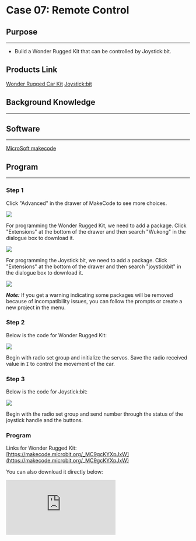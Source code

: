 ﻿# Case 07: Remote Control

## Purpose
---

- Build a Wonder Rugged Kit that can be controlled by Joystick:bit.

## Products Link

[Wonder Rugged Car Kit](https://shop.elecfreaks.com/products/elecfreaks-micro-bit-wonder-rugged-car-kit-without-micro-bit-board)
[Joystick:bit](https://shop.elecfreaks.com/products/elecfreaks-micro-bit-joystick-bit-v2-kit?_pos=1&_sid=d4f46b0e5&_ss=r)

## Background Knowledge

------

## Software

------

[MicroSoft makecode](https://makecode.microbit.org/#)

## Program

------

### Step 1

Click "Advanced" in the drawer of MakeCode to see more choices.

![](https://wiki-media-ef.oss-cn-hongkong.aliyuncs.com/i18n/en/docusaurus-plugin-content-docs/current/microbit/microbit-smart-car/microbit-wonder-rugged-car/images/Mecanum_wheel_car_kit_case_01_01.png)

For programming the Wonder Rugged Kit, we need to add a package. Click "Extensions" at the bottom of the drawer and then search "Wukong" in the dialogue box to download it.

![](https://wiki-media-ef.oss-cn-hongkong.aliyuncs.com/i18n/en/docusaurus-plugin-content-docs/current/microbit/microbit-smart-car/microbit-wonder-rugged-car/images/Mecanum_wheel_car_kit_case_01_02.png)

For programming the Joystick:bit, we need to add a package. Click "Extensions" at the bottom of the drawer and then search "joystickbit" in the dialogue box to download it.

![](https://wiki-media-ef.oss-cn-hongkong.aliyuncs.com/i18n/en/docusaurus-plugin-content-docs/current/microbit/microbit-smart-car/microbit-wonder-rugged-car/images/Mecanum_wheel_car_kit_case_07_04.png)



***Note:*** If you get a warning indicating some packages will be removed because of incompatibility issues, you can follow the prompts or create a new project in the menu.

### Step 2

Below is the code for Wonder Rugged Kit:


![](https://wiki-media-ef.oss-cn-hongkong.aliyuncs.com/i18n/en/docusaurus-plugin-content-docs/current/microbit/microbit-smart-car/microbit-wonder-rugged-car/images/Mecanum_wheel_car_kit_case_07_05.png)


Begin with radio set group and initialize the servos. Save the radio received value in `I` to control the movement of the car.


### Step 3

Below is the code for Joystick:bit:


![](https://wiki-media-ef.oss-cn-hongkong.aliyuncs.com/i18n/en/docusaurus-plugin-content-docs/current/microbit/microbit-smart-car/microbit-wonder-rugged-car/images/Mecanum_wheel_car_kit_case_07_06.png)


Begin with the radio set group and send number through the status of the joystick handle and the buttons.


### Program

Links for Wonder Rugged Kit: [https://makecode.microbit.org/_MC9gcKYXpJxW](https://makecode.microbit.org/_MC9gcKYXpJxW)

You can also download it directly below:

<div
    style={{
        position: 'relative',
        paddingBottom: '60%',
        overflow: 'hidden',
    }}
>
    <iframe
        src="https://makecode.microbit.org/_MC9gcKYXpJxW"
        frameborder="0"
        sandbox="allow-popups allow-forms allow-scripts allow-same-origin"
        style={{
            position: 'absolute',
            width: '100%',
            height: '100%',
        }}
    />
</div>


Links for Joystick:bit: [https://makecode.microbit.org/_e5dHb6c9xbt8](https://makecode.microbit.org/_e5dHb6c9xbt8)

You can also download it directly below:

<div
    style={{
        position: 'relative',
        paddingBottom: '60%',
        overflow: 'hidden',
    }}
>
    <iframe
        src="https://makecode.microbit.org/_U9zgLViDgKKz"
        frameborder="0"
        sandbox="allow-popups allow-forms allow-scripts allow-same-origin"
        style={{
            position: 'absolute',
            width: '100%',
            height: '100%',
        }}
    />
</div>

### Result

The movement of the car can be controlled via Joystick:bit.

## Exploration

------

## FAQ

------

## Relevant Files

---
